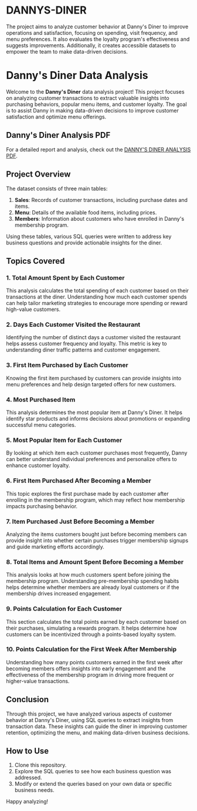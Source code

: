 # DANNYS-DINER
The project aims to analyze customer behavior at Danny's Diner to improve operations and satisfaction, focusing on spending, visit frequency, and menu preferences. It also evaluates the loyalty program's effectiveness and suggests improvements. Additionally, it creates accessible datasets to empower the team to make data-driven decisions.

# Danny's Diner Data Analysis

Welcome to the **Danny's Diner** data analysis project! This project focuses on analyzing customer transactions to extract valuable insights into purchasing behaviors, popular menu items, and customer loyalty. The goal is to assist Danny in making data-driven decisions to improve customer satisfaction and optimize menu offerings.

## Danny's Diner Analysis PDF

For a detailed report and analysis, check out the [DANNY'S DINER ANALYSIS PDF](./DANNY'S_DINER.pdf).


## Project Overview

The dataset consists of three main tables:

1. **Sales**: Records of customer transactions, including purchase dates and items.
2. **Menu**: Details of the available food items, including prices.
3. **Members**: Information about customers who have enrolled in Danny's membership program.

Using these tables, various SQL queries were written to address key business questions and provide actionable insights for the diner.

## Topics Covered

### 1. Total Amount Spent by Each Customer
This analysis calculates the total spending of each customer based on their transactions at the diner. Understanding how much each customer spends can help tailor marketing strategies to encourage more spending or reward high-value customers.

### 2. Days Each Customer Visited the Restaurant
Identifying the number of distinct days a customer visited the restaurant helps assess customer frequency and loyalty. This metric is key to understanding diner traffic patterns and customer engagement.

### 3. First Item Purchased by Each Customer
Knowing the first item purchased by customers can provide insights into menu preferences and help design targeted offers for new customers.

### 4. Most Purchased Item
This analysis determines the most popular item at Danny's Diner. It helps identify star products and informs decisions about promotions or expanding successful menu categories.

### 5. Most Popular Item for Each Customer
By looking at which item each customer purchases most frequently, Danny can better understand individual preferences and personalize offers to enhance customer loyalty.

### 6. First Item Purchased After Becoming a Member
This topic explores the first purchase made by each customer after enrolling in the membership program, which may reflect how membership impacts purchasing behavior.

### 7. Item Purchased Just Before Becoming a Member
Analyzing the items customers bought just before becoming members can provide insight into whether certain purchases trigger membership signups and guide marketing efforts accordingly.

### 8. Total Items and Amount Spent Before Becoming a Member
This analysis looks at how much customers spent before joining the membership program. Understanding pre-membership spending habits helps determine whether members are already loyal customers or if the membership drives increased engagement.

### 9. Points Calculation for Each Customer
This section calculates the total points earned by each customer based on their purchases, simulating a rewards program. It helps determine how customers can be incentivized through a points-based loyalty system.

### 10. Points Calculation for the First Week After Membership
Understanding how many points customers earned in the first week after becoming members offers insights into early engagement and the effectiveness of the membership program in driving more frequent or higher-value transactions.

## Conclusion

Through this project, we have analyzed various aspects of customer behavior at Danny's Diner, using SQL queries to extract insights from transaction data. These insights can guide the diner in improving customer retention, optimizing the menu, and making data-driven business decisions.

## How to Use

1. Clone this repository.
2. Explore the SQL queries to see how each business question was addressed.
3. Modify or extend the queries based on your own data or specific business needs.

Happy analyzing!

